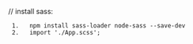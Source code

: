 
//   install sass:

     1.   npm install sass-loader node-sass --save-dev
     2.   import './App.scss';

